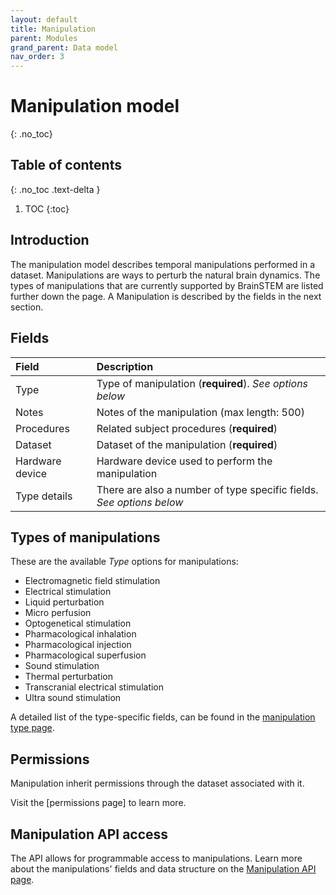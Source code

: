 ```yaml
---
layout: default
title: Manipulation
parent: Modules
grand_parent: Data model
nav_order: 3
---
```


# Manipulation model
{: .no_toc}

## Table of contents
{: .no_toc .text-delta }

1. TOC
{:toc}

## Introduction
The manipulation model describes temporal manipulations performed in a dataset. Manipulations are ways to perturb the natural brain dynamics. The types of manipulations that are currently supported by BrainSTEM are listed further down the page. A Manipulation is described by the fields in the next section.

## Fields

| Field           | Description  |
|:----------------|:-------------|
| Type            | Type of manipulation (**required**). *See options below* |
| Notes           | Notes of the manipulation (max length: 500) |
| Procedures      | Related subject procedures (**required**) |
| Dataset         | Dataset of the manipulation  (**required**) |
| Hardware device | Hardware device used to perform the manipulation |
| Type details    | There are also a number of type specific fields. *See options below* |

## Types of manipulations
These are the available _Type_ options for manipulations:
- Electromagnetic field stimulation
- Electrical stimulation 
- Liquid perturbation
- Micro perfusion
- Optogenetical stimulation
- Pharmacological inhalation 
- Pharmacological injection
- Pharmacological superfusion 
- Sound stimulation
- Thermal perturbation
- Transcranial electrical stimulation
- Ultra sound stimulation 

A detailed list of the type-specific fields, can be found in the [manipulation type page]({{"/datamodel/schemas/manipulation/"|absolute_url}}).


## Permissions
Manipulation inherit permissions through the dataset associated with it.

Visit the [permissions page] to learn more.


## Manipulation API access
The API allows for programmable access to manipulations. Learn more about the manipulations' fields and data structure on the [Manipulation API page]({{"api/modules/manipulation/"|absolute_url}}). 
